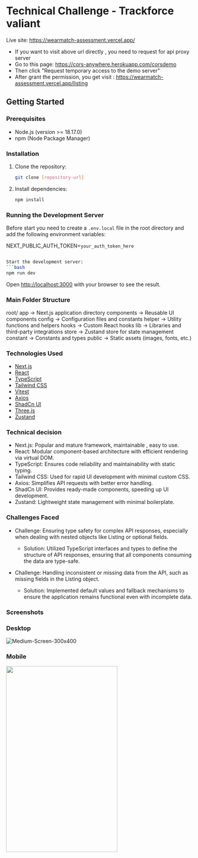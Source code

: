 # Technical Challenge - Trackforce valiant
Live site: https://wearmatch-assessment.vercel.app/

- If you want to visit above url directly , you need to request for api proxy server
- Go to this page: https://cors-anywhere.herokuapp.com/corsdemo
- Then click "Request temporary access to the demo server"
- After grant the permission, you get visit : https://wearmatch-assessment.vercel.app/listing
## Getting Started

### Prerequisites

- Node.js (version >= 18.17.0)
- npm (Node Package Manager)

### Installation

1. Clone the repository:
    ```bash
    git clone [repository-url]
    ```

2. Install dependencies:
    ```bash
    npm install
    ```

### Running the Development Server

Before start you need to create a `.env.local` file in the root directory and add the following environment variables:

NEXT_PUBLIC_AUTH_TOKEN=`your_auth_token_here`

```bash

Start the development server:
```bash
npm run dev
```

Open [http://localhost:3000](http://localhost:3000) with your browser to see the result.


### Main Folder Structure

root/
        app -> Next.js application directory
        components -> Reusable UI components
        config -> Configuration files and constants
        helper -> Utility functions and helpers
        hooks -> Custom React hooks
        lib -> Libraries and third-party integrations
        store -> Zustand store for state management
        constant -> Constants and types
        public -> Static assets (images, fonts, etc.)


### Technologies Used

- [Next.js](https://nextjs.org/)
- [React](https://reactjs.org/)
- [TypeScript](https://www.typescriptlang.org/)
- [Tailwind CSS](https://tailwindcss.com/)
- [Vitest](https://vitest.dev/)
- [Axios](https://axios-http.com/docs/intro)
- [ShadCn UI](https://ui.shadcn.com/)
- [Three.js](https://threejs.org/)
- [Zustand](https://zustand.docs.pmnd.rs/getting-started/introduction)


### Technical decision

- Next.js: Popular and mature framework, maintainable , easy to use.
- React: Modular component-based architecture with efficient rendering via virtual DOM.
- TypeScript: Ensures code reliability and maintainability with static typing.
- Tailwind CSS: Used for rapid UI development with minimal custom CSS.
- Axios: Simplifies API requests with better error handling.
- ShadCn UI: Provides ready-made components, speeding up UI development.
- Zustand: Lightweight state management with minimal boilerplate.

### Challenges Faced

- Challenge: Ensuring type safety for complex API responses, especially when dealing with nested objects like Listing or optional fields.
    - Solution: Utilized TypeScript interfaces and types to define the structure of API responses, ensuring that all components consuming the data are type-safe.


- Challenge: Handling inconsistent or missing data from the API, such as missing fields in the Listing object.
    - Solution: Implemented default values and fallback mechanisms to ensure the application remains functional even with incomplete data.
 
### Screenshots

### Desktop
![Medium-Screen-300x400](https://github.com/user-attachments/assets/7f470382-19f5-4726-9a0b-18d6f63f0c17)

### Mobile
<img src="https://github.com/user-attachments/assets/b691919d-fb99-44b3-af91-aed16770d421" width="300" height="500" /> 


